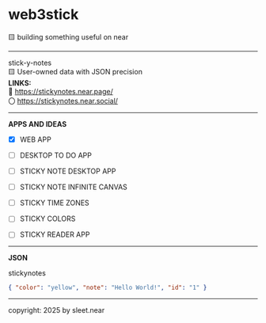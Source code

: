# web3stick
🟨 building something useful on near

---

stick-y-notes
<br/>
🟨 User-owned data with JSON precision
<br/>
**LINKS:**
<br/>
🔗 https://stickynotes.near.page/
<br/>
〇 https://stickynotes.near.social/

---

**APPS AND IDEAS**
- [X] WEB APP
- [ ] DESKTOP TO DO APP
- [ ] STICKY NOTE DESKTOP APP
- [ ] STICKY NOTE INFINITE CANVAS
- [ ] STICKY TIME ZONES
- [ ] STICKY COLORS
- [ ] STICKY READER APP


---

**JSON**

stickynotes
```json
{ "color": "yellow", "note": "Hello World!", "id": "1" }
```



---

copyright: 2025 by sleet.near